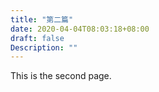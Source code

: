 ```yaml
---
title: "第二篇"
date: 2020-04-04T08:03:18+08:00
draft: false
Description: ""
---
```


This is the second page.
